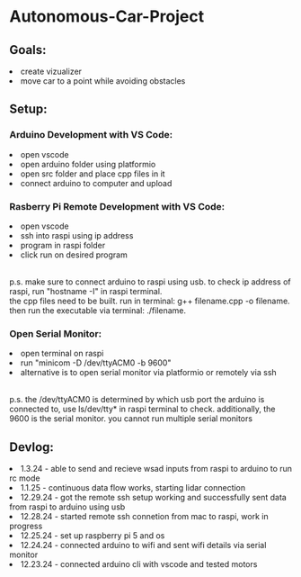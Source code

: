 <h1>Autonomous-Car-Project</h1>
<h2>Goals:</h2>
<li>create vizualizer</li>
<li>move car to a point while avoiding obstacles</li>
<h2>Setup:</h2>
<h3>Arduino Development with VS Code:</h3>
<li>open vscode</li>
<li>open arduino folder using platformio</li>
<li>open src folder and place cpp files in it</li>
<li>connect arduino to computer and upload</li>
<h3>Rasberry Pi Remote Development with VS Code:</h3>
<li>open vscode</li>
<li>ssh into raspi using ip address</li>
<li>program in raspi folder</li>
<li>click run on desired program</li>
<br>
<p>p.s. make sure to connect arduino to raspi using usb. to check ip address of raspi, run "hostname -I" in raspi terminal. <br>the cpp files need to be built. run in terminal: g++ filename.cpp -o filename. then run the executable via terminal: ./filename.</p>
<h3>Open Serial Monitor:</h3>
<li>open terminal on raspi</li>
<li>run "minicom -D /dev/ttyACM0 -b 9600"</li>
<li>alternative is to open serial monitor via platformio or remotely via ssh</li>
<br>
<p>p.s. the /dev/ttyACM0 is determined by which usb port the arduino is connected to, use ls/dev/tty* in raspi terminal to check. additionally, the 9600 is the serial monitor. you cannot run multiple serial monitors</p>
<h2>Devlog:</h2>
<li>1.3.24 - able to send and recieve wsad inputs from raspi to arduino to run rc mode</li>
<li>1.1.25 - continuous data flow works, starting lidar connection</li>
<li>12.29.24 - got the remote ssh setup working and successfully sent data from raspi to arduino using usb</li>
<li>12.28.24 - started remote ssh connetion from mac to raspi, work in progress</li>
<li>12.25.24 - set up raspberry pi 5 and os</li>
<li>12.24.24 - connected arduino to wifi and sent wifi details via serial monitor</li>
<li>12.23.24 - connected arduino cli with vscode and tested motors</li>
